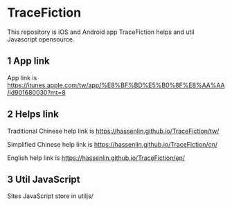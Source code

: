 # TraceFiction

This repository is iOS and Android app TraceFiction helps and util Javascript opensource. 
   
## 1 App link 
   
App link is https://itunes.apple.com/tw/app/%E8%BF%BD%E5%B0%8F%E8%AA%AA/id901680030?mt=8
    
## 2 Helps link 
   
Traditional Chinese help link is https://hassenlin.github.io/TraceFiction/tw/

Simplified Chinese help link is https://hassenlin.github.io/TraceFiction/cn/
    
English help link is https://hassenlin.github.io/TraceFiction/en/

## 3 Util JavaScript

Sites JavaScript store in utiljs/
    
